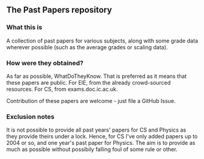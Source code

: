 ## The Past Papers repository

### What this is

A collection of past papers for various subjects, along with some grade data wherever possible (such as the average grades or scaling data). 

### How were they obtained?

As far as possible, WhatDoTheyKnow. That is preferred as it means that these papers are public. 
For EIE, from the already crowd-sourced resources. For CS, from exams.doc.ic.ac.uk. 

Contribution of these papers are welcome - just file a GitHub Issue. 

### Exclusion notes

It is not possible to provide all past years' papers for CS and Physics as they provide theirs under a lock. Hence, for CS I've only added papers up to 2004 or so, and one year's past paper for Physics. The aim is to provide as much as possible without possibily falling foul of some rule or other. 
